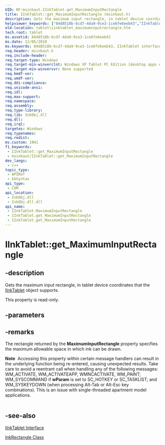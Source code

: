 ```yaml
---
UID: NF:msinkaut.IInkTablet.get_MaximumInputRectangle
title: IInkTablet::get_MaximumInputRectangle (msinkaut.h)
description: Gets the maximum input rectangle, in tablet device coordinates that the IInkTablet object supports.
helpviewer_keywords: ["84d8518b-6cd7-4da9-9ce3-1ce6fe6eeb43","IInkTablet interface [Tablet PC]","MaximumInputRectangle property","IInkTablet.MaximumInputRectangle","IInkTablet.get_MaximumInputRectangle","IInkTablet::MaximumInputRectangle","IInkTablet::get_MaximumInputRectangle","MaximumInputRectangle property [Tablet PC]","MaximumInputRectangle property [Tablet PC]","IInkTablet interface","get_MaximumInputRectangle","msinkaut/IInkTablet::MaximumInputRectangle","msinkaut/IInkTablet::get_MaximumInputRectangle","tablet.iinktablet_maximuminputrectangle"]
old-location: tablet\iinktablet_maximuminputrectangle.htm
tech.root: tablet
ms.assetid: 84d8518b-6cd7-4da9-9ce3-1ce6fe6eeb43
ms.date: 12/05/2018
ms.keywords: 84d8518b-6cd7-4da9-9ce3-1ce6fe6eeb43, IInkTablet interface [Tablet PC],MaximumInputRectangle property, IInkTablet.MaximumInputRectangle, IInkTablet.get_MaximumInputRectangle, IInkTablet::MaximumInputRectangle, IInkTablet::get_MaximumInputRectangle, MaximumInputRectangle property [Tablet PC], MaximumInputRectangle property [Tablet PC],IInkTablet interface, get_MaximumInputRectangle, msinkaut/IInkTablet::MaximumInputRectangle, msinkaut/IInkTablet::get_MaximumInputRectangle, tablet.iinktablet_maximuminputrectangle
req.header: msinkaut.h
req.include-header: 
req.target-type: Windows
req.target-min-winverclnt: Windows XP Tablet PC Edition [desktop apps only]
req.target-min-winversvr: None supported
req.kmdf-ver: 
req.umdf-ver: 
req.ddi-compliance: 
req.unicode-ansi: 
req.idl: 
req.max-support: 
req.namespace: 
req.assembly: 
req.type-library: 
req.lib: InkObj.dll
req.dll: 
req.irql: 
targetos: Windows
req.typenames: 
req.redist: 
ms.custom: 19H1
f1_keywords:
 - IInkTablet::get_MaximumInputRectangle
 - msinkaut/IInkTablet::get_MaximumInputRectangle
dev_langs:
 - c++
topic_type:
 - APIRef
 - kbSyntax
api_type:
 - COM
api_location:
 - InkObj.dll
 - InkObj.dll.dll
api_name:
 - IInkTablet.MaximumInputRectangle
 - IInkTablet.get_MaximumInputRectangle
 - IInkTablet.get_MaximumInputRectangle
---
```


# IInkTablet::get_MaximumInputRectangle


## -description

Gets the maximum input rectangle, in tablet device coordinates that the <a href="https://docs.microsoft.com/windows/desktop/api/msinkaut/nn-msinkaut-iinktablet">IInkTablet</a> object supports.



This property is read-only.

## -parameters

## -remarks

The rectangle returned by the <b>MaximumInputRectangle</b> property specifies the maximum allowable space in which ink can be drawn.

<div class="alert"><b>Note</b>  Accessing this property within certain message handlers can result in the underlying function being re-entered, causing unexpected results. Take care to avoid a reentrant call when handling any of the following messages: WM_ACTIVATE, WM_ACTIVATEAPP, WMNCACTIVATE, WM_PAINT; WM_SYSCOMMAND if <b>wParam</b> is set to SC_HOTKEY or SC_TASKLIST; and WM_SYSKEYDOWN (when processing Alt-Tab or Alt-Esc key combinations). This is an issue with single-threaded apartment model applications.</div>
<div> </div>

## -see-also

<a href="https://docs.microsoft.com/windows/desktop/api/msinkaut/nn-msinkaut-iinktablet">IInkTablet Interface</a>



<a href="https://docs.microsoft.com/windows/desktop/tablet/inkrectangle-class">InkRectangle Class</a>


